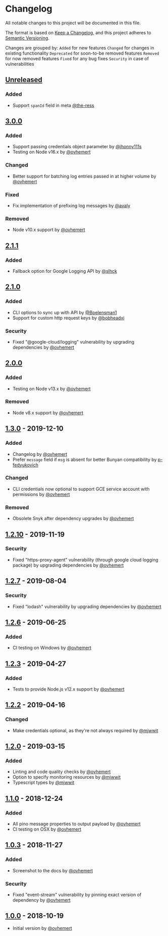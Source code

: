 # Changelog

All notable changes to this project will be documented in this file.

The format is based on [Keep a Changelog](https://keepachangelog.com/en/1.0.0/),
and this project adheres to [Semantic Versioning](https://semver.org/spec/v2.0.0.html).

Changes are grouped by:
`Added` for new features
`Changed` for changes in existing functionality
`Deprecated` for soon-to-be removed features
`Removed` for now removed features
`Fixed` for any bug fixes
`Security` in case of vulnerabilities

## [Unreleased](https://github.com/ovhemert/pino-stackdriver/compare/v3.0.0...HEAD)

### Added

- Support `spanId` field in meta [@the-ress](https://github.com/the-ress)

## [3.0.0](https://github.com/ovhemert/pino-stackdriver/compare/v2.1.1...v3.0.0)

### Added

- Support passing credentials object parameter by [@jhonny111s](https://github.com/jhonny111s)
- Testing on Node v16.x by [@ovhemert](https://github.com/ovhemert)

### Changed

- Better support for batching log entries passed in at higher volume by [@ovhemert](https://github.com/ovhemert)

### Fixed

- Fix implementation of prefixing log messages by [@avaly](https://github.com/avaly)

### Removed

- Node v10.x support by [@ovhemert](https://github.com/ovhemert)

## [2.1.1](https://github.com/ovhemert/pino-stackdriver/compare/v2.1.0...v2.1.1)

### Added

- Fallback option for Google Logging API by [@slhck](https://github.com/slhck)

## [2.1.0](https://github.com/ovhemert/pino-stackdriver/compare/v2.0.0...v2.1.0)

### Added

- CLI options to sync up with API by [@Boelensman1](https://github.com/Boelensman1)
- Support for custom http request keys by [@bobheadxi](https://github.com/bobheadxi)

### Security

- Fixed "@google-cloud/logging" vulnerability by upgrading dependencies by [@ovhemert](https://github.com/ovhemert)

## [2.0.0](https://github.com/ovhemert/pino-stackdriver/compare/v1.3.0...v2.0.0)

### Added

- Testing on Node v13.x by [@ovhemert](https://github.com/ovhemert)

### Removed

- Node v8.x support by [@ovhemert](https://github.com/ovhemert)

## [1.3.0](https://github.com/ovhemert/pino-stackdriver/compare/v1.2.10...v1.3.0) - 2019-12-10

### Added

- Changelog by [@ovhemert](https://github.com/ovhemert)
- Prefer `message` field if `msg` is absent for better Bunyan compatibility by [p-fedyukovich](https://github.com/p-fedyukovich)

### Changed

- CLI credentials now optional to support GCE service account with permissions by [@ovhemert](https://github.com/ovhemert)

### Removed

- Obsolete Snyk after dependency upgrades by [@ovhemert](https://github.com/ovhemert)

## [1.2.10](https://github.com/ovhemert/pino-stackdriver/compare/v1.2.7...v1.2.10) - 2019-11-19

### Security

- Fixed "https-proxy-agent" vulnerability (through google cloud logging package) by upgrading dependencies by [@ovhemert](https://github.com/ovhemert)

## [1.2.7](https://github.com/ovhemert/pino-stackdriver/compare/v1.2.6...v1.2.7) - 2019-08-04

### Security

- Fixed "lodash" vulnerability by upgrading dependencies by [@ovhemert](https://github.com/ovhemert)

## [1.2.6](https://github.com/ovhemert/pino-stackdriver/compare/v1.2.3...v1.2.6) - 2019-06-25

### Added

- CI testing on Windows by [@ovhemert](https://github.com/ovhemert)

## [1.2.3](https://github.com/ovhemert/pino-stackdriver/compare/v1.2.2...v1.2.3) - 2019-04-27

### Added

- Tests to provide Node.js v12.x support by [@ovhemert](https://github.com/ovhemert)

## [1.2.2](https://github.com/ovhemert/pino-stackdriver/compare/v1.2.0...v1.2.2) - 2019-04-16

### Changed

- Make credentials optional, as they're not always required by [@mjwwit](https://github.com/mjwwit)

## [1.2.0](https://github.com/ovhemert/pino-stackdriver/compare/v1.1.0...v1.2.0) - 2019-03-15

### Added

- Linting and code quality checks by [@ovhemert](https://github.com/ovhemert)
- Option to specify monitoring resources by [@mjwwit](https://github.com/mjwwit)
- Typescript types by [@mjwwit](https://github.com/mjwwit)

## [1.1.0](https://github.com/ovhemert/pino-stackdriver/compare/v1.0.3...v1.1.0) - 2018-12-24

### Added

- All pino message properties to output payload by [@ovhemert](https://github.com/ovhemert)
- CI testing on OSX by [@ovhemert](https://github.com/ovhemert)

## [1.0.3](https://github.com/ovhemert/pino-stackdriver/compare/v1.0.0...v1.0.3) - 2018-11-27

### Added

- Screenshot to the docs by [@ovhemert](https://github.com/ovhemert)

### Security

- Fixed "event-stream" vulnerability by pinning exact version of dependency by [@ovhemert](https://github.com/ovhemert)

## [1.0.0](https://github.com/ovhemert/pino-stackdriver/releases/tag/v1.0.0) - 2018-10-19

- Initial version by [@ovhemert](https://github.com/ovhemert)
